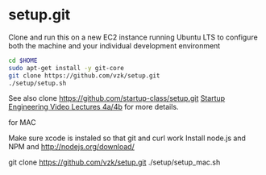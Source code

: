 setup.git
=========
Clone and run this on a new EC2 instance running Ubuntu LTS to configure both the machine and your individual development environment

```sh
cd $HOME
sudo apt-get install -y git-core
git clone https://github.com/vzk/setup.git
./setup/setup.sh   
```

See also clone https://github.com/startup-class/setup.git
[Startup Engineering Video Lectures 4a/4b](https://class.coursera.org/startup-001/lecture/index)
for more details.



for MAC

Make sure xcode is instaled so that git and curl work
Install node.js and NPM and http://nodejs.org/download/

git clone https://github.com/vzk/setup.git
./setup/setup_mac.sh   





